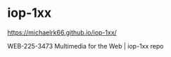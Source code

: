 # iop-1xx

https://michaelrk66.github.io/iop-1xx/

WEB-225-3473 Multimedia for the Web | iop-1xx repo
